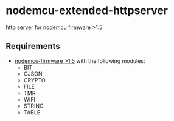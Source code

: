 # nodemcu-extended-httpserver
http server for nodemcu firmware >1.5

## Requirements
* [nodemcu-firmware >1.5](https://github.com/nodemcu/nodemcu-firmware/tree/dev) with the following modules:
	* BIT
	* CJSON
	* CRYPTO
	* FILE
	* TMR
	* WIFI
	* STRING
	* TABLE

